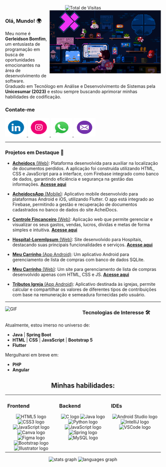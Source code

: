 <div align="center">
  <img src="https://profile-counter.glitch.me/Gerleidson/count.svg" alt="Total de Visitas">
</div>

<img align="right" alt="GIF" src="https://github.com/Gerleidson/Gerleidson/blob/master/gifs/intro.gif" width="360px">

### **Olá, Mundo!** 🌍

Meu nome é **Gerleidson Bomfim**, um entusiasta de programação em busca de oportunidades emocionantes na área de desenvolvimento de software. <br>
Graduado em Tecnólogo em Análise e Desenvolvimento de Sistemas pela **Unicesumar (2023)** e
estou sempre buscando aprimorar minhas habilidades de codificação.

 <h3>Contate-me</h3>
  <a href="https://www.linkedin.com/in/gerleidsonBomfim" target="_blank">
    <img src="https://github.com/Gerleidson/Gerleidson/blob/master/gifs/linkdin.gif" width="70" height="60" alt="LinkedIn logo">
  </a>
  <a href="https://instagram.com/gerleidson" target="_blank">
    <img src="https://github.com/Gerleidson/Gerleidson/blob/master/gifs/insta1.gif" width="70" height="60" alt="Instagram logo">
  </a>
  <a href="https://api.whatsapp.com/send?phone=+5571992777540" target="_blank">
    <img src="https://github.com/Gerleidson/Gerleidson/blob/master/gifs/whats.gif" width="70" height="60" alt="WhatsApp logo">
  </a>
  <a href="mailto:gerleidson.bomfim@gmail.com" target="_blank">
    <img src="https://github.com/Gerleidson/Gerleidson/blob/master/gifs/mail5.gif" width="70" height="60" alt="Gmail logo">
  </a>


--- 

### **Projetos em Destaque** 🚀

- [**Acheidocs** (Web)](https://github.com/Gerleidson/AcheiDocs): Plataforma desenvolvida para auxiliar na localização de documentos perdidos. A aplicação foi construída utilizando HTML, CSS e JavaScript para a interface, com Firebase integrado como banco de dados, garantindo eficiência e segurança na gestão das informações. [**Acesse aqui**](https://acheidocs.vercel.app/)
  
- [**AcheidocsApp** (Mobile)](https://github.com/Gerleidson/AcheiDocsApp): Aplicativo mobile desenvolvido para plataformas Android e iOS, utilizando Flutter. O app está integrado ao Firebase, permitindo a gestão e recuperação de documentos cadastrados no banco de dados do site AcheiDocs.
  
- [**Controle Fincanceiro** (Web)](https://github.com/Gerleidson/ControleFinanceiro): Aplicação web que permite gerenciar e visualizar os seus gastos, vendas, lucros, dívidas e metas de forma simples e intuitiva. [**Acesse aqui**](https://controllefinanceiro.vercel.app/)
  
- [**Hospital-LoremIpsum** (Web)](https://github.com/Gerleidson/Hospital-Promater): Site desenvolvido para Hospitais, destacando suas principais funcionalidades e serviços. [**Acesse aqui**](https://hospital-lorem-ipsum.vercel.app/)
  
- [**Meu Carrinho** (App Android)](https://github.com/Gerleidson/App-MeuCarrinho): Um aplicativo Android para gerenciamento de lista de compras com banco de dados SQLite.
  
- [**Meu Carrinho** (Web)](https://github.com/Gerleidson/Meu-Carrinho): Um site para gerenciamento de lista de compras desenvolvido apenas com HTML, CSS e JS. [**Acesse aqui**](https://compra-mensal.vercel.app/)
  
- [**Tributos Igreja** (App Android)](https://github.com/Gerleidson/App-TributosVPB): Aplicativo destinada às igrejas, permite calcular e compartilhar os valores de diferentes tipos de contribuições com base na remuneração e semeadura fornecidas pelo usuário.

---

<img align="left" alt="GIF" src="https://github.com/user-attachments/assets/2d5128e8-240d-4311-adf8-7eb86bb2edb6" width="250px">


### Tecnologias de Interesse 🛠️

Atualmente, estou imerso no universo de:
  
   * **Java** | **Spring Boot**
   * **HTML** | **CSS** | **JavaScript** | **Bootstrap 5**
   * **Flutter**

Mergulharei em breve em:

   * **PHP** 
   * **Angular**

<div align="center">
 
## Minhas habilidades:  

<table>
  <tr>
    <td valign="top" width="33%">
      <h3>Frontend</h3>
      <div align="center">
        <img src="https://cdn.jsdelivr.net/gh/devicons/devicon@latest/icons/html5/html5-original.svg" height="40" alt="HTML5 logo">
        <img src="https://cdn.jsdelivr.net/gh/devicons/devicon@latest/icons/css3/css3-original.svg" height="40" alt="CSS3 logo">
        <img src="https://cdn.jsdelivr.net/gh/devicons/devicon/icons/javascript/javascript-original.svg" height="40" alt="JavaScript logo">
        <img src="https://cdn.jsdelivr.net/gh/devicons/devicon/icons/canva/canva-original.svg" height="40" alt="Canva logo">
        <img src="https://cdn.jsdelivr.net/gh/devicons/devicon/icons/figma/figma-original.svg" height="40" alt="Figma logo">
        <img src="https://cdn.jsdelivr.net/gh/devicons/devicon@latest/icons/bootstrap/bootstrap-original.svg" height="40" alt="Bootstrap logo">
        <img src="https://cdn.jsdelivr.net/gh/devicons/devicon/icons/illustrator/illustrator-plain.svg" height="40" alt="Illustrator logo">
      </div>
    </td>
    <td valign="top" width="33%">
      <h3>Backend</h3>
      <div align="center">
        <img src="https://cdn.jsdelivr.net/gh/devicons/devicon/icons/c/c-original.svg" height="40" alt="C logo">
        <img src="https://cdn.jsdelivr.net/gh/devicons/devicon/icons/java/java-original.svg" height="40" alt="Java logo">
        <img src="https://cdn.jsdelivr.net/gh/devicons/devicon/icons/python/python-original.svg" height="40" alt="Python logo">
        <img src="https://cdn.jsdelivr.net/gh/devicons/devicon/icons/javascript/javascript-original.svg" height="40" alt="JavaScript logo">       
        <img src="https://cdn.jsdelivr.net/gh/devicons/devicon/icons/spring/spring-original-wordmark.svg" height="40" alt="Spring logo">
        <img src="https://cdn.jsdelivr.net/gh/devicons/devicon/icons/mysql/mysql-original.svg" height="40" alt="MySQL logo">
      </div>
    </td>
    <td valign="top" width="33%">
      <h3>IDEs</h3>
      <div align="center">
        <img src="https://cdn.jsdelivr.net/gh/devicons/devicon/icons/androidstudio/androidstudio-original.svg" height="40" alt="Android Studio logo">
        <img src="https://cdn.jsdelivr.net/gh/devicons/devicon/icons/intellij/intellij-original.svg" height="40" alt="IntelliJ logo">
        <img src="https://cdn.jsdelivr.net/gh/devicons/devicon/icons/vscode/vscode-original.svg" height="40" alt="VSCode logo">
      </div>
    </td>
  </tr>
</table>

<div align="center">
  <img src="https://github-readme-stats.vercel.app/api?username=Gerleidson&hide_title=false&hide_rank=false&show_icons=true&include_all_commits=true&count_private=true&disable_animations=false&theme=dracula&locale=en&hide_border=false&order=1" height="125" alt="stats graph">
  <img src="https://github-readme-stats.vercel.app/api/top-langs?username=Gerleidson&locale=en&hide_title=false&layout=compact&card_width=350&langs_count=5&theme=dracula&hide_border=false&order=2" height="125" alt="languages graph">
</div>
